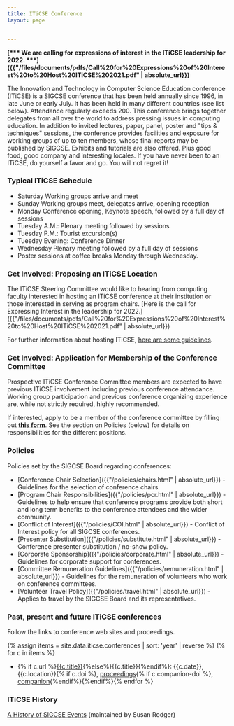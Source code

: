 ```yaml
---
title: ITiCSE Conference
layout: page


---
```


**[\*\*\* We are calling for expressions of interest in the ITiCSE
leadership for 2022.
\*\*\*]({{"/files/documents/pdfs/Call%20for%20Expressions%20of%20Interest%20to%20Host%20ITiCSE%202021.pdf" | absolute_url}})**

The Innovation and Technology in Computer Science Education conference
(ITiCSE) is a SIGCSE conference that has been held annually since 1996,
in late June or early July. It has been held in many different countries
(see list below). Attendance regularly exceeds 200. This conference
brings together delegates from all over the world to address pressing
issues in computing education. In addition to invited lectures, paper,
panel, poster and \"tips & techniques\" sessions, the conference
provides facilities and exposure for working groups of up to ten
members, whose final reports may be published by SIGCSE. Exhibits and
tutorials are also offered. Plus good food, good company and interesting
locales. If you have never been to an ITiCSE, do yourself a favor and
go. You will not regret it!

### Typical ITiCSE Schedule

-   Saturday Working groups arrive and meet
-   Sunday Working groups meet, delegates arrive, opening reception
-   Monday Conference opening, Keynote speech, followed by a full day of sessions
-   Tuesday A.M.: Plenary meeting followed by sessions
-   Tuesday P.M.: Tourist excursion(s)
-   Tuesday Evening: Conference Dinner
-   Wednesday Plenary meeting followed by a full day of sessions
-   Poster sessions at coffee breaks Monday through Wednesday.

### Get Involved: Proposing an ITiCSE Location

The ITiCSE Steering Committee would like to hearing from computing
faculty interested in hosting an ITiCSE conference at their institution
or those interested in serving as program chairs. [Here is the call for
Expressing Interest in the leadership for 2022.]({{"/files/documents/pdfs/Call%20for%20Expressions%20of%20Interest%20to%20Host%20ITiCSE%202021.pdf" | absolute_url}})

For further information about hosting ITiCSE, [here are some
guidelines](iticse/host.html).

### Get Involved: Application for Membership of the Conference Committee

Prospective ITiCSE Conference Committee members are expected to have
previous ITiCSE involvement including previous conference attendance.
Working group participation and previous conference organizing
experience are, while not strictly required, highly recommended.

If interested, apply to be a member of the conference committee by
filling out [**this form**](https://docs.google.com/forms/d/e/1FAIpQLSfskKUSpxSeUQxXvbEi-Q7L0St8_w04U0HhoZJcyT03WeeXGA/viewform).
See the section on Policies (below) for details on responsibilities for
the different positions.

### Policies

Policies set by the SIGCSE Board regarding conferences:

-   [Conference Chair Selection]({{"/policies/chairs.html" | absolute_url}}) - Guidelines for the selection of conference chairs.
-   [Program Chair Responsibilities]({{"/policies/pcr.html" | absolute_url}}) - Guidelines to help ensure that conference programs provide both short and long term benefits to the conference attendees and the wider community.
-   [Conflict of Interest]({{"/policies/COI.html" | absolute_url}}) - Conflict of Interest policy for all SIGCSE conferences.
-   [Presenter Substitution]({{"/policies/substitute.html" | absolute_url}}) - Conference presenter substitution / no-show policy.
-   [Corporate Sponsorship]({{"/policies/corporate.html" | absolute_url}}) - Guidelines for corporate support for conferences.
-   [Committee Remuneration Guidelines]({{"/policies/remuneration.html" | absolute_url}}) - Guidelines for the remuneration of volunteers who work on conference committees.
-   [Volunteer Travel Policy]({{"/policies/travel.html" | absolute_url}}) - Applies to travel by the SIGCSE Board and its representatives.

### Past, present and future ITiCSE conferences

Follow the links to conference web sites and proceedings.

{% assign items = site.data.iticse.conferences | sort: 'year' | reverse %}
{% for c in items %}
- {% if c.url %}[{{c.title}}]({{c.url}}){%else%}{{c.title}}{%endif%}: {{c.date}}, {{c.location}}{% if c.doi %}, [proceedings]({{c.doi}}){% if c.companion-doi %}, [companion]({{c.companion-doi}}){%endif%}{%endif%}{% endfor %}


### ITiCSE History

[A History of SIGCSE Events](https://users.cs.duke.edu/~rodger/sigcseconferences.html)
(maintained by Susan Rodger)
